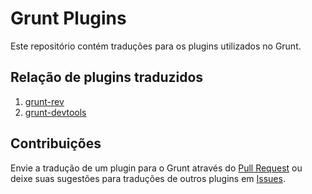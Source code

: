 # Grunt Plugins

Este repositório contém traduções para os plugins utilizados no Grunt.

## Relação de plugins traduzidos

1. [grunt-rev](plugins/grunt-rev.md)
2. [grunt-devtools](plugins/grunt-devtools.md)


## Contribuições

Envie a tradução de um plugin para o Grunt através do [Pull Request](https://github.com/vitorbritto/docs-grunt-plugins/pulls) ou deixe suas sugestões para traduções de outros plugins em [Issues](https://github.com/vitorbritto/docs-grunt-plugins/issues).
